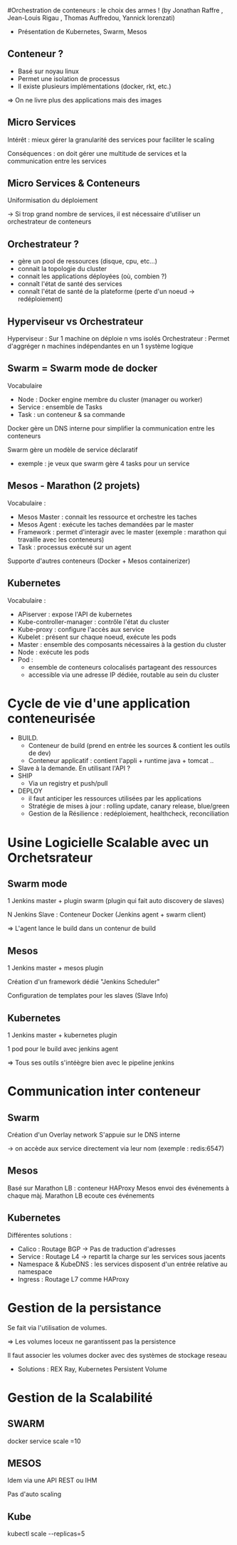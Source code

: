 #Orchestration de conteneurs : le choix des armes ! (by Jonathan Raffre , Jean-Louis Rigau , Thomas Auffredou, Yannick lorenzati)

- Présentation de Kubernetes, Swarm, Mesos

## Conteneur ?

- Basé sur noyau linux
- Permet une isolation de processus
- Il existe plusieurs implémentations (docker, rkt, etc.)

=> On ne livre plus des applications mais des images

## Micro Services

Intérêt : mieux gérer la granularité des services pour faciliter le scaling

Conséquences : on doit gérer une multitude de services et la communication entre les services

## Micro Services & Conteneurs

Uniformisation du déploiement

-> Si trop grand nombre de services, il est nécessaire d'utiliser un orchestrateur de conteneurs

## Orchestrateur ?

- gère un pool de ressources (disque, cpu, etc...)
- connait la topologie du cluster
- connait les applications déployées (où, combien ?)
- connaît l'état de santé des services
- connaît l'état de santé de la plateforme (perte d'un noeud -> redéploiement)

## Hyperviseur vs Orchestrateur

Hyperviseur : Sur 1 machine on déploie n vms isolés
Orchestrateur : Permet d'aggréger n machines indépendantes en un 1 système logique

## Swarm = Swarm mode de docker

Vocabulaire
- Node : Docker engine membre du cluster (manager ou worker)
- Service : ensemble de Tasks
- Task : un conteneur & sa commande

Docker gère un DNS interne pour simplifier la communication entre les conteneurs

Swarm gère un modèle de service déclaratif
- exemple : je veux que swarm gère 4 tasks pour un service

## Mesos - Marathon (2 projets)

Vocabulaire :
- Mesos Master : connait les ressource et orchestre les taches
- Mesos Agent : exécute les taches demandées par le master
- Framework  : permet d'interagir avec le master (exemple : marathon qui travaille avec les conteneurs)
- Task : processus exécuté sur un agent

Supporte d'autres conteneurs (Docker + Mesos containerizer)

## Kubernetes

Vocabulaire :
- APiserver : expose l'API de kubernetes
- Kube-controller-manager : contrôle l'état du cluster
- Kube-proxy : configure l'accès aux service
- Kubelet : présent sur chaque noeud, exécute les pods
- Master : ensemble des composants nécessaires à la gestion du cluster
- Node : exécute les pods
- Pod :
   - ensemble de conteneurs colocalisés partageant des ressources
   - accessible via une adresse IP dédiée, routable au sein du cluster

# Cycle de vie d'une application conteneurisée

- BUILD.
  - Conteneur de build (prend en entrée les sources & contient les outils de dev)
  - Conteneur applicatif : contient l'appli + runtime java + tomcat ..
- Slave à la demande. En utilisant l'API ?
- SHIP
  - Via un registry et push/pull
- DEPLOY
  - il faut anticiper les ressources utilisées par les applications
  - Stratégie de mises à jour : rolling update, canary release, blue/green
  - Gestion de la Résilience : redéploiement, healthcheck, reconciliation

# Usine Logicielle Scalable avec un Orchetsrateur

## Swarm mode

1 Jenkins master + plugin swarm (plugin qui fait auto discovery de slaves)

N Jenkins Slave : Conteneur Docker (Jenkins agent + swarm client)

=> L'agent lance le build dans un contenur de build

## Mesos

1 Jenkins master + mesos plugin

Création d'un framework dédié "Jenkins Scheduler"

Configuration de templates pour les slaves (Slave Info)

## Kubernetes

1 Jenkins master + kubernetes plugin

1 pod pour le build avec jenkins agent

=> Tous ses outils s'intéègre bien avec le pipeline jenkins

# Communication inter conteneur

## Swarm

Création d'un Overlay network
S'appuie sur le DNS interne

-> on accède aux service directement via leur nom (exemple : redis:6547)

## Mesos

Basé sur Marathon LB : conteneur HAProxy
Mesos envoi des événements à chaque màj. Marathon LB ecoute ces événements

## Kubernetes

Différentes solutions : 
- Calico : Routage BGP -> Pas de traduction d'adresses
- Service : Routage L4 -> repartit la charge sur les services sous jacents
- Namespace & KubeDNS : les services disposent d'un entrée relative au namespace
- Ingress : Routage L7 comme HAProxy

# Gestion de la persistance

Se fait via l'utilisation de volumes.

=> Les volumes loceux ne garantissent pas la persistence

Il faut associer les volumes docker avec des systèmes de stockage reseau 
- Solutions : REX Ray, Kubernetes Persistent Volume

# Gestion de la Scalabilité

## SWARM

docker service scale =10

## MESOS

Idem via une API REST ou IHM

Pas d'auto scaling

## Kube

kubectl scale --replicas=5
